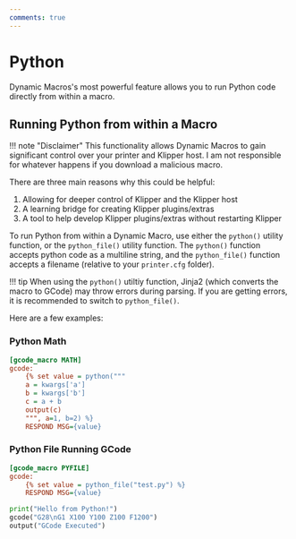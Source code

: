 ```yaml
---
comments: true
---
```


# Python

Dynamic Macros's most powerful feature allows you to run Python code directly from within a macro.

## Running Python from within a Macro

!!! note "Disclaimer"
    This functionality allows Dynamic Macros to gain significant control over your printer and Klipper host. I am not responsible for whatever happens if you download a malicious macro.

There are three main reasons why this could be helpful:

1. Allowing for deeper control of Klipper and the Klipper host
2. A learning bridge for creating Klipper plugins/extras
3. A tool to help develop Klipper plugins/extras without restarting Klipper

To run Python from within a Dynamic Macro, use either the `python()` utility function, or the `python_file()` utility function. The `python()` function accepts python code as a multiline string, and the `python_file()` function accepts a filename (relative to your `printer.cfg` folder).

!!! tip
    When using the `python()` utiltiy function, Jinja2 (which converts the macro to GCode) may throw errors during parsing. If you are getting errors, it is recommended to switch to `python_file()`.

Here are a few examples:

### Python Math

```cfg title="macros.cfg"
[gcode_macro MATH]
gcode:
    {% set value = python("""
    a = kwargs['a']
    b = kwargs['b']
    c = a + b
    output(c)
    """, a=1, b=2) %}
    RESPOND MSG={value}
```

### Python File Running GCode

```cfg title="macros.cfg"
[gcode_macro PYFILE]
gcode:
    {% set value = python_file("test.py") %}
    RESPOND MSG={value}
```

```py title="test.py"
print("Hello from Python!")
gcode("G28\nG1 X100 Y100 Z100 F1200")
output("GCode Executed")
```